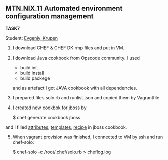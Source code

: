 MTN.NIX.11 Automated environment configuration management
---

**TASK7**

Student: [Evgeniy_Krupen](https://upsa.epam.com/workload/employeeView.do?employeeId=4060741400038655484#emplTab=general)


1. I download CHEF & CHEF DK rmp files and put in VM.

2. I download Java cookbook from Opscode community. I used 
   - build init
   - build install
   - build packege
  
   and as artefact I got JAVA cookbook with all dependencies.

3. I prepared files solo.rb and runlist.json and copied them by Vagrantfile

4. I created new cookbok for jboss by 

   $ chef generate cookbook jboss

and I filled [attributes](https://github.com/evgeniy-krupen/chef/blob/task7/task7/chef_cookbooks/jboss/attributes/default.rb), [templates](https://github.com/evgeniy-krupen/chef/blob/task7/task7/chef_cookbooks/jboss/templates/default/jboss.erb), [recipe](https://github.com/evgeniy-krupen/chef/blob/task7/task7/chef_cookbooks/jboss/recipes/default.rb) in jboss cookbook.

5. When vagrant provision was finished, I connected to VM by ssh and run chef-solo:

   $ chef-solo -c /root/.chef/solo.rb > cheflog.log
